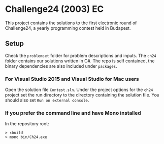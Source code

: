 # Challenge24 (2003) EC 

This project contains the solutions to the first electronic round of Challenge24, a yearly programming contest held in Budapest.

## Setup
Check the `problemset` folder for problem descriptions and inputs. The `ch24` folder contains our solutions written in C#. The repo is self contained, the binary dependencies are also included under `packages`.

### For Visual Studio 2015 and Visual Studio for Mac users
Open the solution file `Contest.sln`. Under the project options for the `ch24` project set the run directory to the directory containing the solution file. You should also set `Run on external console`. 

### If you prefer the command line and have Mono installed
In the repository root:
```
> xbuild
> mono bin/Ch24.exe
```
